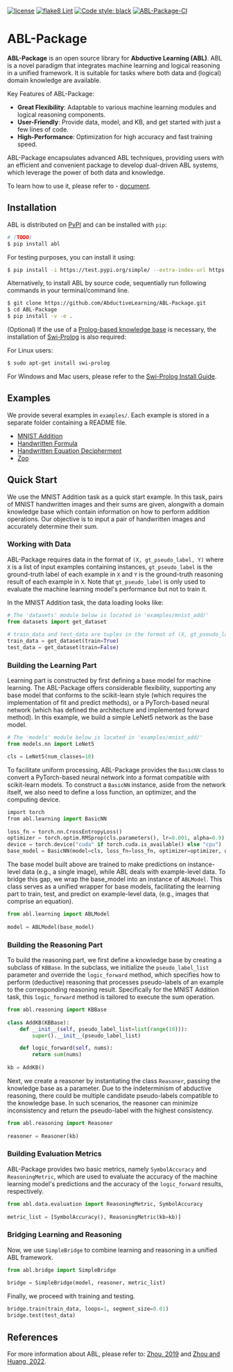 [![license](https://img.shields.io/github/license/mashape/apistatus.svg?maxAge=2592000)](https://github.com/AbductiveLearning/ABL-Package/blob/Dev/LICENSE)
[![flake8 Lint](https://github.com/AbductiveLearning/ABL-Package/actions/workflows/lint.yaml/badge.svg?branch=Dev)](https://github.com/AbductiveLearning/ABL-Package/actions/workflows/lint.yaml)
[![Code style: black](https://img.shields.io/badge/code%20style-black-000000.svg)](https://github.com/psf/black)
[![ABL-Package-CI](https://github.com/AbductiveLearning/ABL-Package/actions/workflows/build-and-test.yaml/badge.svg?branch=Dev)](https://github.com/AbductiveLearning/ABL-Package/actions/workflows/build-and-test.yaml)

# ABL-Package

**ABL-Package** is an open source library for **Abductive Learning (ABL)**.
ABL is a novel paradigm that integrates machine learning and 
logical reasoning in a unified framework. It is suitable for tasks
where both data and (logical) domain knowledge are available. 

Key Features of ABL-Package:

- **Great Flexibility**: Adaptable to various machine learning modules and logical reasoning components.
- **User-Friendly**: Provide data, model, and KB, and get started with just a few lines of code.
- **High-Performance**: Optimization for high accuracy and fast training speed.

ABL-Package encapsulates advanced ABL techniques, providing users with
an efficient and convenient package to develop dual-driven ABL systems,
which leverage the power of both data and knowledge.

To learn how to use it, please refer to - [document](https://www.lamda.nju.edu.cn/abl_test/docs/build/html/index.html).

## Installation

ABL is distributed on [PyPI](https://pypi.org/) and can be installed with ``pip``:

```bash
# (TODO)
$ pip install abl
```

For testing purposes, you can install it using:

```bash
$ pip install -i https://test.pypi.org/simple/ --extra-index-url https://mirrors.nju.edu.cn/pypi/web/simple/ abl
```

Alternatively, to install ABL by source code, sequentially run following commands in your terminal/command line.

```bash
$ git clone https://github.com/AbductiveLearning/ABL-Package.git
$ cd ABL-Package
$ pip install -v -e .
```

(Optional) If the use of a [Prolog-based knowledge base](https://www.lamda.nju.edu.cn/abl_test/docs/build/html/Intro/Reasoning.html#prolog) is necessary, the installation of [Swi-Prolog](https://www.swi-prolog.org/) is also required:

For Linux users:

```bash
$ sudo apt-get install swi-prolog
```

For Windows and Mac users, please refer to the [Swi-Prolog Install Guide](https://github.com/yuce/pyswip/blob/master/INSTALL.md).

## Examples

We provide several examples in `examples/`. Each example is stored in a separate folder containing a README file.

+ [MNIST Addition](https://github.com/AbductiveLearning/ABL-Package/blob/Dev/examples/mnist_add)
+ [Handwritten Formula](https://github.com/AbductiveLearning/ABL-Package/blob/Dev/examples/hwf)
+ [Handwritten Equation Decipherment](https://github.com/AbductiveLearning/ABL-Package/tree/Dev/examples/hed)
+ [Zoo](https://github.com/AbductiveLearning/ABL-Package/tree/Dev/examples/zoo)

## Quick Start

We use the MNIST Addition task as a quick start example. In this task, pairs of MNIST handwritten images and their sums are given, alongwith a domain knowledge base which contain information on how to perform addition operations. Our objective is to input a pair of handwritten images and accurately determine their sum.

### Working with Data


ABL-Package requires data in the format of `(X, gt_pseudo_label, Y)` where `X` is a list of input examples containing instances, `gt_pseudo_label` is the ground-truth label of each example in `X` and `Y` is the ground-truth reasoning result of each example in `X`. Note that `gt_pseudo_label` is only used to evaluate the machine learning model's performance but not to train it. 

In the MNIST Addition task, the data loading looks like:

```python
# The 'datasets' module below is located in 'examples/mnist_add/'
from datasets import get_dataset
    
# train_data and test_data are tuples in the format of (X, gt_pseudo_label, Y)
train_data = get_dataset(train=True)
test_data = get_dataset(train=False)
```

### Building the Learning Part

Learning part is constructed by first defining a base model for machine learning. The ABL-Package offers considerable flexibility, supporting any base model that conforms to the scikit-learn style (which requires the implementation of fit and predict methods), or a PyTorch-based neural network (which has defined the architecture and implemented forward method). In this example, we build a simple LeNet5 network as the base model.

```python
# The 'models' module below is located in 'examples/mnist_add/'
from models.nn import LeNet5

cls = LeNet5(num_classes=10)
``` 

To facilitate uniform processing, ABL-Package provides the `BasicNN` class to convert a PyTorch-based neural network into a format compatible with scikit-learn models. To construct a `BasicNN` instance, aside from the network itself, we also need to define a loss function, an optimizer, and the computing device.

```python
​import torch
​from abl.learning import BasicNN
​    
​loss_fn = torch.nn.CrossEntropyLoss()
​optimizer = torch.optim.RMSprop(cls.parameters(), lr=0.001, alpha=0.9)
​device = torch.device("cuda" if torch.cuda.is_available() else "cpu")
​base_model = BasicNN(model=cls, loss_fn=loss_fn, optimizer=optimizer, device=device)
```

The base model built above are trained to make predictions on instance-level data (e.g., a single image), while ABL deals with example-level data. To bridge this gap, we wrap the base_model into an instance of `ABLModel`. This class serves as a unified wrapper for base models, facilitating the learning part to train, test, and predict on example-level data, (e.g., images that comprise an equation).

```python
from abl.learning import ABLModel
​    
​model = ABLModel(base_model)
```

### Building the Reasoning Part

To build the reasoning part, we first define a knowledge base by creating a subclass of `KBBase`. In the subclass, we initialize the `pseudo_label_list` parameter and override the `logic_forward` method, which specifies how to perform (deductive) reasoning that processes pseudo-labels of an example to the corresponding reasoning result. Specifically for the MNIST Addition task, this `logic_forward` method is tailored to execute the sum operation.

```python
from abl.reasoning import KBBase
​    
class AddKB(KBBase):
    def __init__(self, pseudo_label_list=list(range(10))):
        super().__init__(pseudo_label_list)

​    def logic_forward(self, nums):
        return sum(nums)
​    
kb = AddKB()
```

Next, we create a reasoner by instantiating the class `Reasoner`, passing the knowledge base as a parameter. Due to the indeterminism of abductive reasoning, there could be multiple candidate pseudo-labels compatible to the knowledge base. In such scenarios, the reasoner can minimize inconsistency and return the pseudo-label with the highest consistency.

```python
from abl.reasoning import Reasoner
​    
reasoner = Reasoner(kb)
```

### Building Evaluation Metrics

ABL-Package provides two basic metrics, namely `SymbolAccuracy` and `ReasoningMetric`, which are used to evaluate the accuracy of the machine learning model's predictions and the accuracy of the `logic_forward` results, respectively.

```python
from abl.data.evaluation import ReasoningMetric, SymbolAccuracy
​    
metric_list = [SymbolAccuracy(), ReasoningMetric(kb=kb)]
```

### Bridging Learning and Reasoning

Now, we use `SimpleBridge` to combine learning and reasoning in a
unified ABL framework.

```python
from abl.bridge import SimpleBridge
​    
bridge = SimpleBridge(model, reasoner, metric_list)
```

Finally, we proceed with training and testing.

```python
​bridge.train(train_data, loops=1, segment_size=0.01)
bridge.test(test_data)
```

## References

For more information about ABL, please refer to: [Zhou, 2019](https://link.springer.com/epdf/10.1007/s11432-018-9801-4?author_access_token=jgJe1Ox3Mk-K7ORSnX7jtfe4RwlQNchNByi7wbcMAY7_PxTx-xNLP7Lp0mIZ04ORp3VG4wioIBHSCIAO3B_TBJkj87YzapmdnYVSQvgBIO3aEpQWppxZG25KolINetygc2W_Cj2gtoBdiG_J1hU3pA==) and [Zhou and Huang, 2022](https://www.lamda.nju.edu.cn/publication/chap_ABL.pdf).